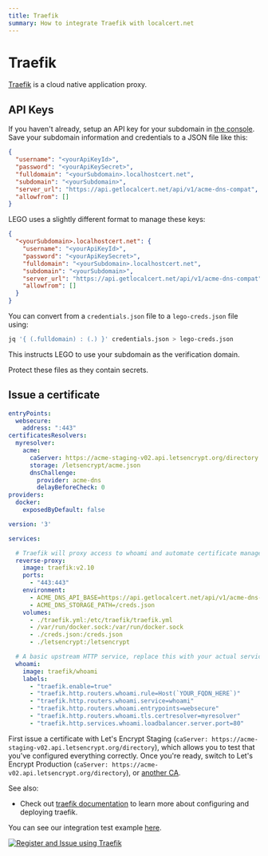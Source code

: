 ```yaml
---
title: Traefik
summary: How to integrate Traefik with localcert.net
---
```


# Traefik

[Traefik](https://traefik.io/traefik/) is a cloud native application proxy.

## API Keys

If you haven't already, setup an API key for your subdomain in [the console](https://console.getlocalcert.net/).
Save your subdomain information and credentials to a JSON file like this:

``` json title="credentials.json"
{
  "username": "<yourApiKeyId>",
  "password": "<yourApiKeySecret>",
  "fulldomain": "<yourSubdomain>.localhostcert.net",
  "subdomain": "<yourSubdomain>",
  "server_url": "https://api.getlocalcert.net/api/v1/acme-dns-compat",
  "allowfrom": []
}
```

LEGO uses a slightly different format to manage these keys:

``` json title="lego-creds.json"
{
  "<yourSubdomain>.localhostcert.net": {
    "username": "<yourApiKeyId>",
    "password": "<yourApiKeySecret>",
    "fulldomain": "<yourSubdomain>.localhostcert.net",
    "subdomain": "<yourSubdomain>",
    "server_url": "https://api.getlocalcert.net/api/v1/acme-dns-compat",
    "allowfrom": []
  }
}
```

You can convert from a `credentials.json` file to a `lego-creds.json` file using:

``` bash
jq '{ (.fulldomain) : (.) }' credentials.json > lego-creds.json
```

This instructs LEGO to use your subdomain as the verification domain.

Protect these files as they contain secrets.


## Issue a certificate

``` yaml title="traefik.yml"
entryPoints:
  websecure:
    address: ":443"
certificatesResolvers:
  myresolver:
    acme:
      caServer: https://acme-staging-v02.api.letsencrypt.org/directory
      storage: /letsencrypt/acme.json
      dnsChallenge:
        provider: acme-dns
        delayBeforeCheck: 0
providers:
  docker:
    exposedByDefault: false
```

``` yaml title="docker-compose.yml"
version: '3'

services:

  # Traefik will proxy access to whoami and automate certificate management
  reverse-proxy:
    image: traefik:v2.10
    ports:
      - "443:443"
    environment:
      - ACME_DNS_API_BASE=https://api.getlocalcert.net/api/v1/acme-dns-compat
      - ACME_DNS_STORAGE_PATH=/creds.json
    volumes:
      - ./traefik.yml:/etc/traefik/traefik.yml
      - /var/run/docker.sock:/var/run/docker.sock
      - ./creds.json:/creds.json
      - ./letsencrypt:/letsencrypt

  # A basic upstream HTTP service, replace this with your actual service
  whoami:
    image: traefik/whoami
    labels:
      - "traefik.enable=true"
      - "traefik.http.routers.whoami.rule=Host(`YOUR_FQDN_HERE`)"
      - "traefik.http.routers.whoami.service=whoami"
      - "traefik.http.routers.whoami.entrypoints=websecure"
      - "traefik.http.routers.whoami.tls.certresolver=myresolver"
      - "traefik.http.services.whoami.loadbalancer.server.port=80"
```

First issue a certificate with Let's Encrypt Staging
(`caServer: https://acme-staging-v02.api.letsencrypt.org/directory`),
which allows you to test that you've configured everything correctly.
Once you're ready, switch to Let's Encrypt Production
(`caServer: https://acme-v02.api.letsencrypt.org/directory`),
or
[another CA](https://docs.localcert.net/cas/zerossl/).

See also:

* Check out [traefik documentation](https://doc.traefik.io/traefik/https/acme/#dnschallenge) to learn more about configuring and deploying traefik.

You can see our integration test example [here](https://github.com/robalexdev/getlocalcert-client-tests/tree/main/examples/traefik).

[![Register and Issue using Traefik](https://github.com/robalexdev/getlocalcert-client-tests/actions/workflows/traefik.yml/badge.svg)](https://github.com/robalexdev/getlocalcert-client-tests/actions/workflows/traefik.yml)

